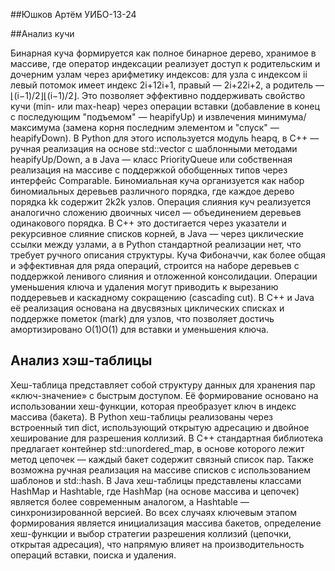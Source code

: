 ##Юшков Артём УИБО-13-24

##Анализ кучи

Бинарная куча формируется как полное бинарное дерево, хранимое в массиве, где оператор индексации реализует доступ к родительским и дочерним узлам через арифметику индексов: для узла с индексом ii левый потомок имеет индекс 2i+12i+1, правый — 2i+22i+2, а родитель — ⌊(i−1)/2⌋⌊(i−1)/2⌋. Это позволяет эффективно поддерживать свойство кучи (min- или max-heap) через операции вставки (добавление в конец с последующим "подъемом" — heapifyUp) и извлечения минимума/максимума (замена корня последним элементом и "спуск" — heapifyDown). В Python для этого используется модуль heapq, в C++ — ручная реализация на основе std::vector с шаблонными методами heapifyUp/Down, а в Java — класс PriorityQueue или собственная реализация на массиве с поддержкой обобщенных типов через интерфейс Comparable. Биномиальная куча организуется как набор биномиальных деревьев различного порядка, где каждое дерево порядка kk содержит 2k2k узлов. Операция слияния куч реализуется аналогично сложению двоичных чисел — объединением деревьев одинакового порядка. В C++ это достигается через указатели и рекурсивное слияние списков корней, в Java — через циклические ссылки между узлами, а в Python стандартной реализации нет, что требует ручного описания структуры. Куча Фибоначчи, как более общая и эффективная для ряда операций, строится на наборе деревьев с поддержкой ленивого слияния и отложенной консолидации. Операции уменьшения ключа и удаления могут приводить к вырезанию поддеревьев и каскадному сокращению (cascading cut). В C++ и Java её реализация основана на двусвязных циклических списках и поддержке пометок (mark) для узлов, что позволяет достичь амортизировано O(1)O(1) для вставки и уменьшения ключа.

## Анализ хэш-таблицы

Хеш-таблица представляет собой структуру данных для хранения пар «ключ-значение» с быстрым доступом. Её формирование основано на использовании хеш-функции, которая преобразует ключ в индекс массива (бакета). В Python хеш-таблицы реализованы через встроенный тип dict, использующий открытую адресацию и двойное хеширование для разрешения коллизий. В C++ стандартная библиотека предлагает контейнер std::unordered_map, в основе которого лежит метод цепочек — каждый бакет содержит связный список пар. Также возможна ручная реализация на массиве списков с использованием шаблонов и std::hash. В Java хеш-таблицы представлены классами HashMap и Hashtable, где HashMap (на основе массива и цепочек) является более современным аналогом, а Hashtable — синхронизированной версией. Во всех случаях ключевым этапом формирования является инициализация массива бакетов, определение хеш-функции и выбор стратегии разрешения коллизий (цепочки, открытая адресация), что напрямую влияет на производительность операций вставки, поиска и удаления.
